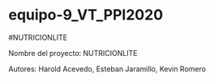 # equipo-9_VT_PPI2020
#NUTRICIONLITE

Nombre del proyecto: NUTRICIONLITE 

Autores: Harold Acevedo, Esteban Jaramillo, Kevin Romero
